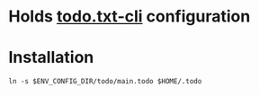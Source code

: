 

# Holds [todo.txt-cli][1] configuration



# Installation


    ln -s $ENV_CONFIG_DIR/todo/main.todo $HOME/.todo


[1]: https://github.com/todotxt/todo.txt-cli
